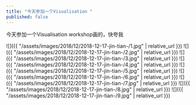 ```yaml
---
title: "今天参加一个Visualisation "
published: false
---
```

今天参加一个Visualisation workshop画的，快夸我



![]({{ "/assets/images/2018/12/2018-12-17-jin-tian-/1.jpg" | relative_url }})
![]({{ "/assets/images/2018/12/2018-12-17-jin-tian-/2.jpg" | relative_url }})
![]({{ "/assets/images/2018/12/2018-12-17-jin-tian-/3.jpg" | relative_url }})
![]({{ "/assets/images/2018/12/2018-12-17-jin-tian-/4.jpg" | relative_url }})
![]({{ "/assets/images/2018/12/2018-12-17-jin-tian-/5.jpg" | relative_url }})
![]({{ "/assets/images/2018/12/2018-12-17-jin-tian-/6.jpg" | relative_url }})
![]({{ "/assets/images/2018/12/2018-12-17-jin-tian-/7.jpg" | relative_url }})
![]({{ "/assets/images/2018/12/2018-12-17-jin-tian-/8.jpg" | relative_url }})
![]({{ "/assets/images/2018/12/2018-12-17-jin-tian-/9.jpg" | relative_url }})
